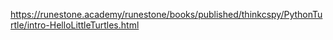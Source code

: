 https://runestone.academy/runestone/books/published/thinkcspy/PythonTurtle/intro-HelloLittleTurtles.html
